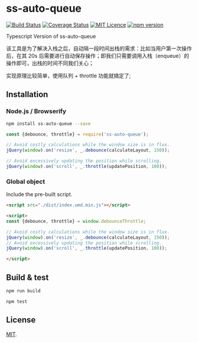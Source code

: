 # ss-auto-queue

[![Build Status](https://travis-ci.org/boycgit/ss-auto-queue.svg?branch=master)](https://travis-ci.org/boycgit/ss-auto-queue) [![Coverage Status](https://coveralls.io/repos/github/boycgit/ss-auto-queue/badge.svg?branch=master)](https://coveralls.io/github/boycgit/ss-auto-queue?branch=master) [![MIT Licence](https://badges.frapsoft.com/os/mit/mit.svg?v=103)](https://opensource.org/licenses/mit-license.php) [![npm version](https://badge.fury.io/js/ss-auto-queue.svg)](https://badge.fury.io/js/ss-auto-queue)

Typescript Version of ss-auto-queue

该工具是为了解决入栈之后，自动隔一段时间出栈的需求：比如当用户第一次操作后，在其 20s 后需要进行自动保存操作；即我们只需要调用入栈（enqueue）的操作即可，出栈的时间不同我们关心；


实现原理比较简单，使用队列 + throttle 功能就搞定了;


## Installation

### Node.js / Browserify

```bash
npm install ss-auto-queue --save
```

```javascript
const {debounce, throttle} = require('ss-auto-queue');

// Avoid costly calculations while the window size is in flux.
jQuery(window).on('resize', _.debounce(calculateLayout, 150));

// Avoid excessively updating the position while scrolling.
jQuery(window).on('scroll', _.throttle(updatePosition, 100));

```

### Global object

Include the pre-built script.

```html
<script src="./dist/index.umd.min.js"></script>

<script>
const {debounce, throttle} = window.debounceThrottle;

// Avoid costly calculations while the window size is in flux.
jQuery(window).on('resize', _.debounce(calculateLayout, 150));
// Avoid excessively updating the position while scrolling.
jQuery(window).on('scroll', _.throttle(updatePosition, 100));

</script>
```

## Build & test

```bash
npm run build
```

```bash
npm test
```

## License

[MIT](LICENSE).
